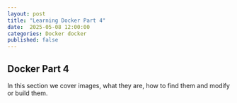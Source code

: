 ```yaml
---
layout: post
title: "Learning Docker Part 4"
date:  2025-05-08 12:00:00
categories: Docker docker
published: false
---
```


## Docker Part 4

In this section we cover images, what they are, how to find them and modify or build them.

### 
